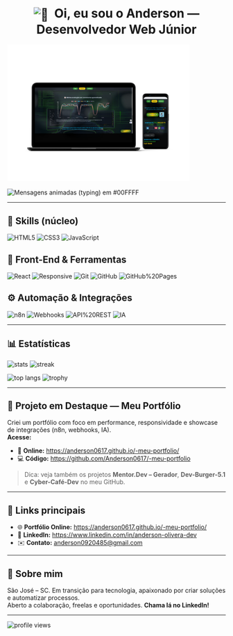 <!-- START: HERO -->
<h1 align="center">
  <img src="https://raw.githubusercontent.com/MartinHeinz/MartinHeinz/master/wave.gif" alt="👋" width="32" height="32" style="vertical-align: middle;" />
  &nbsp;Oi, eu sou o Anderson — Desenvolvedor Web Júnior
</h1>

<!-- Mockup clicável (abre o portfólio) -->
<p align="left">
  <a href="https://anderson0617.github.io/-meu-portfolio/">
    <img src="assets/mockuper.png" alt="Mockup do Meu Portfólio (clique para visitar)" width="420" />
  </a>
</p>

<!-- Linha de digitação (typing) — maior -->
<p align="left">
  <img
    src="https://readme-typing-svg.demolab.com?font=Inter&size=34&duration=1800&pause=700&multiline=true&separator=%3Cbr%3E&width=980&color=00FFFF&repeat=true&center=true&lines=bem-vindo+ao+meu+guithub+aqui+a+evolucao+e+notavel&v=10"
    alt="Mensagens animadas (typing) em #00FFFF"
  />
</p>
<!-- END: HERO -->

---

## 🔧 Skills (núcleo)
<!-- badges principais -->
![HTML5](https://img.shields.io/badge/HTML5-E34F26?logo=html5&logoColor=white&style=for-the-badge)
![CSS3](https://img.shields.io/badge/CSS3-1572B6?logo=css3&logoColor=white&style=for-the-badge)
![JavaScript](https://img.shields.io/badge/JavaScript-F7DF1E?logo=javascript&logoColor=black&style=for-the-badge)

## 🎨 Front-End & Ferramentas
![React](https://img.shields.io/badge/React-20232a?logo=react&logoColor=61DAFB)
![Responsive](https://img.shields.io/badge/Responsive%20Design-000000?logo=figma&logoColor=white)
![Git](https://img.shields.io/badge/Git-F05032?logo=git&logoColor=white)
![GitHub](https://img.shields.io/badge/GitHub-121013?logo=github&logoColor=white)
![GitHub%20Pages](https://img.shields.io/badge/GitHub%20Pages-222?logo=githubpages&logoColor=white)

## ⚙️ Automação & Integrações
![n8n](https://img.shields.io/badge/n8n-EA4B6A?logo=n8n&logoColor=white)
![Webhooks](https://img.shields.io/badge/Webhooks-0B7285?logo=awslambda&logoColor=white)
![API%20REST](https://img.shields.io/badge/API%20REST-2F855A?logo=postman&logoColor=white)
![IA](https://img.shields.io/badge/AI-6B21A8?logo=openai&logoColor=white)

---

## 📊 Estatísticas
<p align="left">
  <img height="190" src="https://github-readme-stats.vercel.app/api?username=Anderson0617&show_icons=true&theme=tokyonight&hide_title=true&rank_icon=github&include_all_commits=true&hide_border=true" alt="stats" />
  <img height="190" src="https://streak-stats.demolab.com?user=Anderson0617&theme=tokyonight&hide_border=true" alt="streak" />
</p>

<p align="left">
  <img height="190" src="https://github-readme-stats.vercel.app/api/top-langs/?username=Anderson0617&layout=compact&theme=tokyonight&hide_border=true" alt="top langs" />
  <img height="190" src="https://github-profile-trophy.vercel.app/?username=Anderson0617&theme=onestar&no-frame=true&row=1&column=6" alt="trophy" />
</p>

---

## 🌟 Projeto em Destaque — Meu Portfólio
Criei um portfólio com foco em performance, responsividade e showcase de integrações (n8n, webhooks, IA).  
**Acesse:**  
- 🔗 **Online:** https://anderson0617.github.io/-meu-portfolio/  
- 💻 **Código:** https://github.com/Anderson0617/-meu-portfolio

> Dica: veja também os projetos **Mentor.Dev – Gerador**, **Dev-Burger-5.1** e **Cyber-Café-Dev** no meu GitHub.

---

## 🔗 Links principais
- 🌐 **Portfólio Online:** https://anderson0617.github.io/-meu-portfolio/  
- 💼 **LinkedIn:** https://www.linkedin.com/in/anderson-olivera-dev  
- ✉️ **Contato:** anderson0920485@gmail.com

---

## 🙌 Sobre mim
São José – SC. Em transição para tecnologia, apaixonado por criar soluções e automatizar processos.  
Aberto a colaboração, freelas e oportunidades. **Chama lá no LinkedIn!**

---

<p align="left">
  <img src="https://komarev.com/ghpvc/?username=Anderson0617&label=Visitas&color=0e75b6&style=flat" alt="profile views" />
</p>

<!-- Rodapé: espaço para futuros banners/prints -->
<!-- Coloque assets próprios depois em /assets e referencie aqui -->
